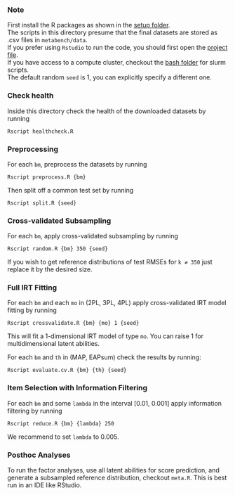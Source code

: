 ### Note
First install the R packages as shown in the [setup folder](../setup).\
The scripts in this directory presume that the final datasets are stored as .csv files in `metabench/data`.\
If you prefer using `Rstudio` to run the code, you should first open the [project file](analysis.Rproj).\
If you have access to a compute cluster, checkout the [bash folder](../bash) for slurm scripts.\
The default random `seed` is 1, you can explicitly specify a different one. 

### Check health
Inside this directory check the health of the downloaded datasets by running
```console
Rscript healthcheck.R
```

### Preprocessing
For each `bm`, preprocess the datasets by running

```console
Rscript preprocess.R {bm}
```

Then split off a common test set by running

```console
Rscript split.R {seed}
```

### Cross-validated Subsampling
For each `bm`, apply cross-validated subsampling by running

```console
Rscript random.R {bm} 350 {seed}
```

If you wish to get reference distributions of test RMSEs for `k ≠ 350` just replace it by the desired size.

### Full IRT Fitting
For each `bm` and each `mo` in (2PL, 3PL, 4PL) apply cross-validated IRT model fitting by running

```console
Rscript crossvalidate.R {bm} {mo} 1 {seed}
```
This will fit a 1-dimensional IRT model of type `mo`. You can raise 1 for multidimensional latent abilities.

For each `bm` and `th` in (MAP, EAPsum) check the results by running:

```console
Rscript evaluate.cv.R {bm} {th} {seed}
```

### Item Selection with Information Filtering
For each `bm` and some `lambda` in the interval [0.01, 0.001] apply information filtering by running

```console
Rscript reduce.R {bm} {lambda} 250
```

We recommend to set `lambda` to 0.005.

### Posthoc Analyses
To run the factor analyses, use all latent abilities for score prediction, and generate a subsampled reference distribution, checkout `meta.R`. This is best run in an IDE like RStudio.
